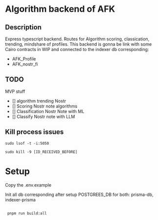 # Algorithm backend of AFK

## Description
Express typescript backend.
Routes for  Algorithm scoring, classication, trending, mindshare of profiles.
This backend is gonna be link with some Cairo contracts in WIP and connected to the indexer db corresponding:

- AFK_Profile
- AFK_nostr_fi

## TODO

MVP stuff

- [] algorithm trending Nostr
- [] Scoring Nostr note algorithms
- [] Classification Nostr Note with ML
- [] Classify Nostr note with LLM 

## Kill process issues
```
sudo lsof -t -i:5050

sudo kill -9 [ID_RECEIVED_BEFORE]
```

# Setup

Copy the .env.example

Init all db corresponding after setup POSTGREES_DB for both: prisma-db, indexer-prisma

##
```
 pnpm run build:all
```
